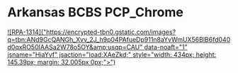 # Arkansas BCBS PCP_Chrome

[![RPA-1314]("https://encrypted-tbn0.gstatic.com/images?q=tbn:ANd9GcQANGh_Xvv_2J_h9p04PAfueDp911n8aYvWmUX56BlB6fd040d0qxRO50IAASa2W78o5OY&amp;usqp=CAU" data-noaft="1" jsname="HiaYvf" jsaction="load:XAeZkd;" style="width: 434px; height: 145.39px; margin: 32.005px 0px;">")](https://jira.ssnc.global/browse/RPA-1314)

 
